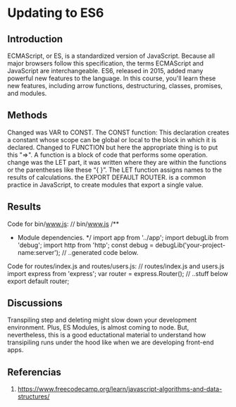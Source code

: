 # Updating to ES6

## Introduction
ECMAScript, or ES, is a standardized version of JavaScript. Because all major browsers follow this specification, the terms ECMAScript and JavaScript are interchangeable.
ES6, released in 2015, added many powerful new features to the language. In this course, you'll learn these new features, including arrow functions, destructuring, classes, promises, and modules.

## Methods
Changed was VAR to CONST. The CONST function: This declaration creates a constant whose scope can be global or local to the block in which it is declared.
Changed to FUNCTION but here the appropriate thing is to put this "=>". A function is a block of code that performs some operation.
change was the LET part, it was written where they are within the functions or the parentheses like these “{ }”. The LET function assigns names to the results of calculations.
the EXPORT DEFAULT ROUTER. is a common practice in JavaScript, to create modules that export a single value.

## Results
Code for bin/www.js:
// bin/www.js
/**
 * Module dependencies.
 */
import app from '../app';
import debugLib from 'debug';
import http from 'http';
const debug = debugLib('your-project-name:server');
// ..generated code below.

Code for routes/index.js and routes/users.js:
// routes/index.js and users.js
import express from 'express';
var router = express.Router();
// ..stuff below
export default router;

## Discussions
Transpiling step and deleting might slow down your development environment. Plus, ES Modules, is almost coming to node. But, nevertheless, this is a good eductational material to understand how transipiling runs under the hood like when we are developing front-end apps.

## Referencias
1. https://www.freecodecamp.org/learn/javascript-algorithms-and-data-structures/
